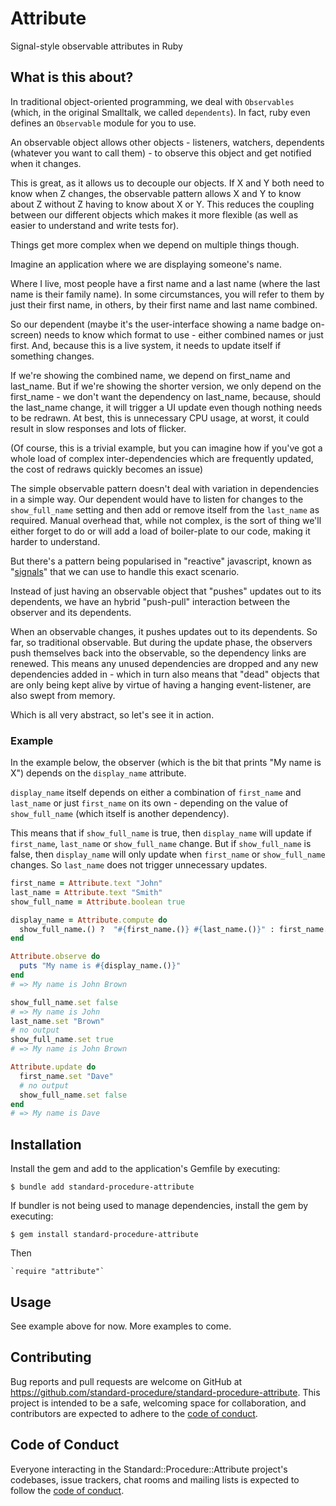 # Attribute

Signal-style observable attributes in Ruby

## What is this about?

In traditional object-oriented programming, we deal with `Observables` (which, in the original Smalltalk, we called `dependents`). In fact, ruby even defines an `Observable` module for you to use.

An observable object allows other objects - listeners, watchers, dependents (whatever you want to call them) - to observe this object and get notified when it changes.

This is great, as it allows us to decouple our objects. If X and Y both need to know when Z changes, the observable pattern allows X and Y to know about Z without Z having to know about X or Y. This reduces the coupling between our different objects which makes it more flexible (as well as easier to understand and write tests for).

Things get more complex when we depend on multiple things though.

Imagine an application where we are displaying someone's name.

Where I live, most people have a first name and a last name (where the last name is their family name). In some circumstances, you will refer to them by just their first name, in others, by their first name and last name combined.

So our dependent (maybe it's the user-interface showing a name badge on-screen) needs to know which format to use - either combined names or just first. And, because this is a live system, it needs to update itself if something changes.

If we're showing the combined name, we depend on first_name and last_name. But if we're showing the shorter version, we only depend on the first_name - we don't want the dependency on last_name, because, should the last_name change, it will trigger a UI update even though nothing needs to be redrawn. At best, this is unnecessary CPU usage, at worst, it could result in slow responses and lots of flicker.

(Of course, this is a trivial example, but you can imagine how if you've got a whole load of complex inter-dependencies which are frequently updated, the cost of redraws quickly becomes an issue)

The simple observable pattern doesn't deal with variation in dependencies in a simple way. Our dependent would have to listen for changes to the `show_full_name` setting and then add or remove itself from the `last_name` as required. Manual overhead that, while not complex, is the sort of thing we'll either forget to do or will add a load of boiler-plate to our code, making it harder to understand.

But there's a pattern being popularised in "reactive" javascript, known as "[signals](https://dev.to/ryansolid/a-hands-on-introduction-to-fine-grained-reactivity-3ndf)" that we can use to handle this exact scenario.

Instead of just having an observable object that "pushes" updates out to its dependents, we have an hybrid "push-pull" interaction between the observer and its dependents.

When an observable changes, it pushes updates out to its dependents. So far, so traditional observable. But during the update phase, the observers push themselves back into the observable, so the dependency links are renewed. This means any unused dependencies are dropped and any new dependencies added in - which in turn also means that "dead" objects that are only being kept alive by virtue of having a hanging event-listener, are also swept from memory.

Which is all very abstract, so let's see it in action.

### Example

In the example below, the observer (which is the bit that prints "My name is X") depends on the `display_name` attribute.

`display_name` itself depends on either a combination of `first_name` and `last_name` or just `first_name` on its own - depending on the value of `show_full_name` (which itself is another dependency).

This means that if `show_full_name` is true, then `display_name` will update if `first_name`, `last_name` or `show_full_name` change. But if `show_full_name` is false, then `display_name` will only update when `first_name` or `show_full_name` changes. So `last_name` does not trigger unnecessary updates.

```ruby
first_name = Attribute.text "John"
last_name = Attribute.text "Smith"
show_full_name = Attribute.boolean true

display_name = Attribute.compute do
  show_full_name.() ?  "#{first_name.()} #{last_name.()}" : first_name.()
end

Attribute.observe do
  puts "My name is #{display_name.()}"
end
# => My name is John Brown

show_full_name.set false
# => My name is John
last_name.set "Brown"
# no output
show_full_name.set true
# => My name is John Brown

Attribute.update do
  first_name.set "Dave"
  # no output
  show_full_name.set false
end
# => My name is Dave
```

## Installation

Install the gem and add to the application's Gemfile by executing:

    $ bundle add standard-procedure-attribute

If bundler is not being used to manage dependencies, install the gem by executing:

    $ gem install standard-procedure-attribute

Then

    `require "attribute"`

## Usage

See example above for now. More examples to come.

## Contributing

Bug reports and pull requests are welcome on GitHub at https://github.com/standard-procedure/standard-procedure-attribute. This project is intended to be a safe, welcoming space for collaboration, and contributors are expected to adhere to the [code of conduct](https://github.com/standard-procedure/standard-procedure-attribute/blob/main/CODE_OF_CONDUCT.md).

## Code of Conduct

Everyone interacting in the Standard::Procedure::Attribute project's codebases, issue trackers, chat rooms and mailing lists is expected to follow the [code of conduct](https://github.com/standard-procedure/standard-procedure-attribute/blob/main/CODE_OF_CONDUCT.md).
